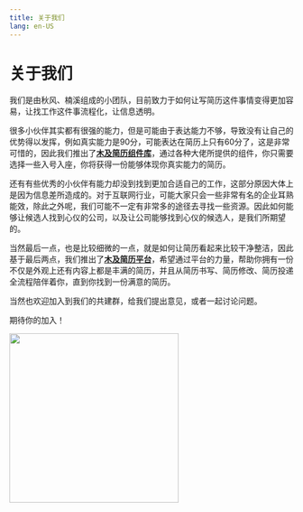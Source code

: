 ```yaml
---
title: 关于我们
lang: en-US
---
```


# 关于我们

我们是由秋风、楠溪组成的小团队，目前致力于如何让写简历这件事情变得更加容易，让找工作这件事流程化，让信息透明。

很多小伙伴其实都有很强的能力，但是可能由于表达能力不够，导致没有让自己的优势得以发挥，例如真实能力是90分，可能表达在简历上只有60分了，这是非常可惜的，因此我们推出了[**木及简历组件库**](./)，通过各种大佬所提供的组件，你只需要选择一些入号入座，你将获得一份能够体现你真实能力的简历。

还有有些优秀的小伙伴有能力却没到找到更加合适自己的工作，这部分原因大体上是因为信息差所造成的。对于互联网行业，可能大家只会一些非常有名的企业耳熟能效，除此之外呢，我们可能不一定有非常多的途径去寻找一些资源。因此如何能够让候选人找到心仪的公司，以及让公司能够找到心仪的候选人，是我们所期望的。

当然最后一点，也是比较细微的一点，就是如何让简历看起来比较干净整洁，因此基于最后两点，我们推出了[**木及简历平台**](https://www.mujicv.com/)，希望通过平台的力量，帮助你拥有一份不仅是外观上还有内容上都是丰满的简历，并且从简历书写、简历修改、简历投递全流程陪伴着你，直到你找到一份满意的简历。

当然也欢迎加入到我们的共建群，给我们提出意见，或者一起讨论问题。

期待你的加入！

<img src="https://cdn.mdedit.online/group/88__aeb5858f098b6ad531ecd894f6af9bca_61fd91dd8cb7ca0d11e23814d95ac5c8.png" width="300" />